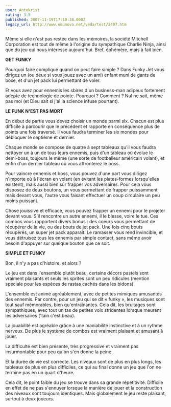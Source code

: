 ```yaml
---
user: Antekrist
rating: 3.5
published: 2007-11-19T17:10:38.000Z
legacy_url: http://www.emunova.net/veda/test/2407.htm
---
```

Même si elle n'est pas restée dans les mémoires, la société Mitchell Corporation est tout de même à l'origine du sympathique Charlie Ninja, ainsi que du jeu qui nous intéresse aujourd'hui. Bref, éphémère, mais à fait bien.  

  

**GET FUNKY**  

Pourquoi faire compliqué quand on peut faire simple ? Dans Funky Jet vous dirigez un (ou deux si vous jouez avec un ami) enfant muni de gants de boxe, et d'un jet pack lui permettant de voler.  

Et vous avez pour ennemis les sbires d'un business-man adipeux fortement adepte de technologie de pointe. Pourquoi ? Comment ? Nul ne sait, même pas moi (et Dieu sait si j'ai la science infuse pourtant).  

  

**LE FUNK N'EST PAS MORT**  

En début de partie vous devez choisir un monde parmi six. Chacun est plus difficile à parcourir que le précédent et rapporte en conséquence plus de points une fois traversé. Il vous faudra terminer les six mondes pour débloquer le septième et dernier.  

Chaque monde se compose de quatre à sept tableaux qu'il vous faudra nettoyer un à un de tous leurs ennemis, puis d'un tableau où évolue le demi-boss, toujours le même (une sorte de footballeur américain volant), et enfin d'un dernier tableau où vous affronterez le boss.  

Pour vaincre ennemis et boss, vous pouvez d'une part vous dirigez n'importe où à l'écran en volant (en évitant les plates-formes lorsqu'elles existent), mais aussi bien sûr frapper vos adversaires. Pour cela vous disposez de deux boutons, un vous permettant de frapper puissamment mais devant vous, l'autre vous faisant effectuer un coup circulaire un peu moins puissant.  

Chose jouissive et efficace, vous pouvez frapper un ennemi pour le projeter devant vous. S'il rencontre un autre ennemi, il le blesse, voire le tue. Ces combos vous rapportent divers bonus : des coeurs vous permettant de récupérer de la vie, ou des bouts de jet pack. Une fois cinq bouts récupérés, un super jet pack apparaît. Le ramasser vous rend invincible, et vous détruisez tous les ennemis par simple contact, sans même avoir besoin d'appuyer sur quelque bouton que ce soit.  

  

**SIMPLE ET FUNKY**  

Bon, il n'y a pas d'histoire, et alors ?  

Le jeu est dans l'ensemble plutôt beau, certains décors pastels sont vraiment plaisants et seuls les sprites sont un peu ridicules (mention spéciale pour les espèces de rastas cachés dans les bidons).  

L'ensemble est animé agréablement, avec de petites mimiques amusantes des ennemis. Par contre, pour un jeu qui se dit « funky », les musiques sont tout sauf mémorables, bien qu'entraînantes. Cela dit, les bruitages sont sympathiques, avec tout un tas de petites voix stridentes lorsque meurent les adversaires ('tain c'est beau).  

La jouabilité est agréable grâce à une maniabilité instinctive et à un rythme nerveux. De plus le système de combos est vraiment plaisant et amusant à jouer.  

La difficulté est bien présente, très progressive et vraiment pas insurmontable pour peu qu'on s'en donne la peine.  

Et la durée de vie est correcte. Les niveaux sont de plus en plus longs, les tableaux de plus en plus difficiles, ce qui au final donne un jeu que l'on ne termine pas en un quart d'heure.  

Cela dit, le point faible du jeu se trouve dans sa grande répétitivité. Difficile en effet de ne pas s'ennuyer lorsque la manière de jouer et la construction des niveaux sont toujours identiques. Mais globalement le jeu reste plaisant, surtout à deux joueurs.